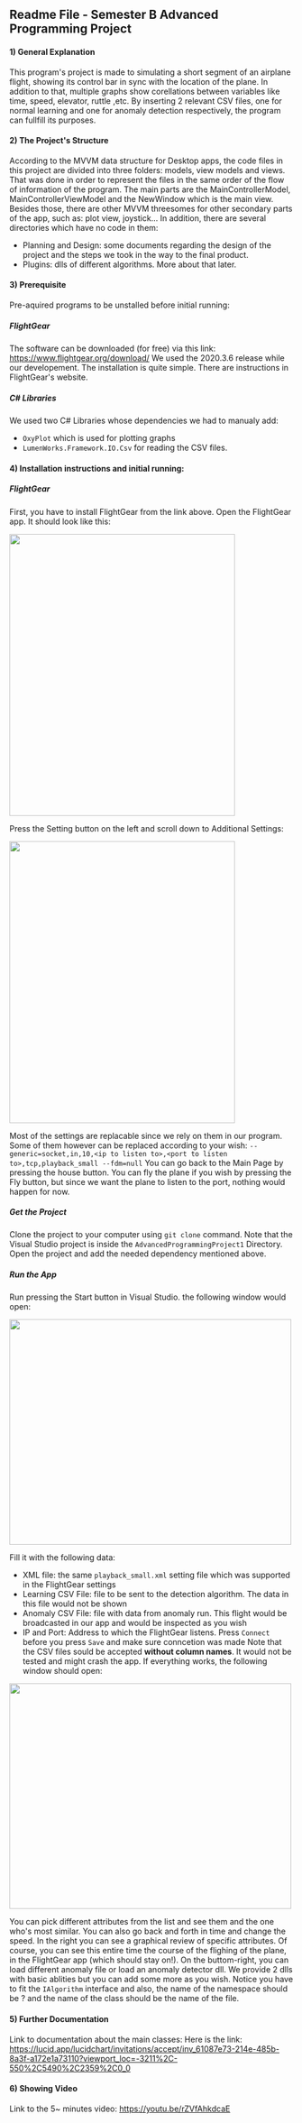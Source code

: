 ## Readme File - Semester B Advanced Programming Project

#### 1) General Explanation
This program's project is made to simulating a short segment of an airplane flight, showing its control bar in sync with the location of the plane. In addition to that, multiple graphs show corellations between variables like time, speed, elevator, ruttle ,etc. By inserting 2 relevant CSV files, one for normal learning and one for anomaly detection respectively, the program can fullfill its purposes.

#### 2) The Project's Structure
According to the MVVM data structure for Desktop apps, the code files in this project are divided into three folders: models, view models and views. That was done in order to represent the files in the same order of the flow of information of the program.
The main parts are the MainControllerModel, MainControllerViewModel and the NewWindow which is the main view.
Besides those, there are other MVVM threesomes for other secondary parts of the app, such as: plot view, joystick...
In addition, there are several directories which have no code in them:
* Planning and Design: some documents regarding the design of the project and the steps we took in the way to the final product.
* Plugins: dlls of different algorithms. More about that later.

#### 3) Prerequisite
Pre-aquired programs to be unstalled before initial running:
##### FlightGear
The software can be downloaded (for free) via this link: https://www.flightgear.org/download/
We used the 2020.3.6 release while our developement.
The installation is quite simple. There are instructions in FlightGear's website.
##### C# Libraries
We used two C# Libraries whose dependencies we had to manualy add:
* `OxyPlot` which is used for plotting graphs
* `LumenWorks.Framework.IO.Csv` for reading the CSV files.

#### 4) Installation instructions and initial running:
##### FlightGear
First, you have to install FlightGear from the link above.
Open the FlightGear app. It should look like this:

<img src="https://user-images.githubusercontent.com/62245924/114727207-af584000-9d46-11eb-8eb8-76a6bbae4136.png" width="400" height="500">

Press the Setting button on the left and scroll down to Additional Settings:

<img src="https://user-images.githubusercontent.com/62245924/114727406-da429400-9d46-11eb-9c5e-d2479f258e2f.png" width="400" height="500">

Most of the settings are replacable since we rely on them in our program. Some of them however can be replaced according to your wish:
`--generic=socket,in,10,<ip to listen to>,<port to listen to>,tcp,playback_small
--fdm=null`
You can go back to the Main Page by pressing the house button. You can fly the plane if you wish by pressing the Fly button, but since we want the plane to listen to the port, nothing would happen for now.
##### Get the Project
Clone the project to your computer using `git clone` command. Note that the Visual Studio project is inside the `AdvancedProgrammingProject1` Directory.
Open the project and add the needed dependency mentioned above.
##### Run the App
Run pressing the Start button in Visual Studio. the following window would open:

<img src="https://user-images.githubusercontent.com/62245924/114729684-e29bce80-9d48-11eb-83e4-6cfd5f5a7b4d.png" width="500" height="400">

Fill it with the following data:
* XML file: the same `playback_small.xml` setting file which was supported in the FlightGear settings
* Learning CSV File: file to be sent to the detection algorithm. The data in this file would not be shown
* Anomaly CSV File: file with data from anomaly run. This flight would be broadcasted in our app and would be inspected as you wish
* IP and Port: Address to which the FlightGear listens. Press `Connect` before you press `Save` and make sure conncetion was made
Note that the CSV files sould be accepted **without column names**. It would not be tested and might crash the app.
If everything works, the following window should open:

<img src="https://user-images.githubusercontent.com/62245924/114730630-b7fe4580-9d49-11eb-9de7-5517cc5adf52.png" width="500" height="400">

You can pick different attributes from the list and see them and the one who's most similar. You can also go back and forth in time and change the speed. In the right you can see a graphical review of specific attributes. Of course, you can see this entire time the course of the flighing of the plane, in the FlightGear app (which should stay on!).
On the buttom-right, you can load different anomaly file or load an anomaly detector dll. We provide 2 dlls with basic ablities but you can add some more as you wish. Notice you have to fit the `IAlgorithm` interface and also, the name of the namespace should be ? and the name of the class should be the name of the file.

#### 5) Further Documentation
Link to documentation about the main classes: Here is the link: https://lucid.app/lucidchart/invitations/accept/inv_61087e73-214e-485b-8a3f-a172e1a73110?viewport_loc=-3211%2C-550%2C5490%2C2359%2C0_0

#### 6) Showing Video
Link to the 5~ minutes video: https://youtu.be/rZVfAhkdcaE

